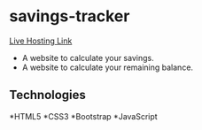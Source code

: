 # savings-tracker

[Live Hosting Link](https://hungry-elion-29c0d2.netlify.app/)

* A website to calculate your savings.
* A website to calculate your remaining balance.

## Technologies
*HTML5
*CSS3
*Bootstrap
*JavaScript




